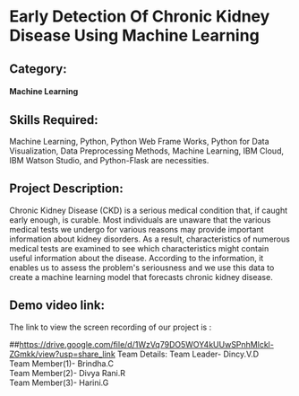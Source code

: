 
# Early Detection Of Chronic Kidney Disease Using Machine Learning 
##  Category: 
#### Machine Learning
## Skills Required:
Machine Learning, Python, Python Web Frame Works, Python for Data Visualization, Data Preprocessing Methods, Machine Learning, IBM Cloud, IBM Watson Studio, and Python-Flask are necessities.
## Project Description:
Chronic Kidney Disease (CKD) is a serious medical condition that, if caught early enough, is curable. Most individuals are unaware that the various medical tests we undergo for various reasons may provide important information about kidney disorders. As a result, characteristics of numerous medical tests are examined to see which characteristics might contain useful information about the disease. According to the information, it enables us to assess the problem's seriousness and we use this data to create a machine learning model that forecasts chronic kidney disease.
## Demo video link:
The link to view the screen recording of our project is :

##https://drive.google.com/file/d/1WzVq79DO5WOY4kUUwSPnhMlckl-ZGmkk/view?usp=share_link Team Details:
Team Leader- Dincy.V.D      
Team Member(1)- Brindha.C      
Team Member(2)- Divya Rani.R         
Team Member(3)- Harini.G
